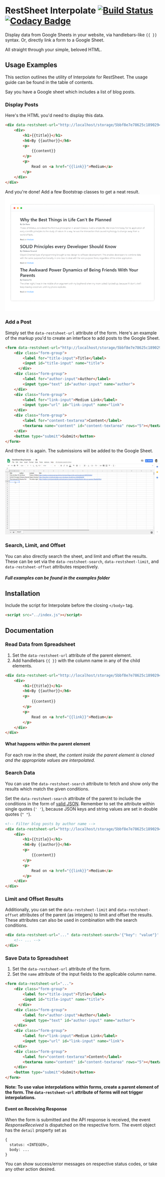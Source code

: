 <!-- Change the URL in all samples, use jsDelivr as CDN, mention about XSS -->

# RestSheet Interpolate [![Build Status](https://travis-ci.com/shivensinha4/RestSheet-Interpolate.svg?token=x3fmHcesiyXMyg1SGYVm&branch=master)](https://travis-ci.com/shivensinha4/RestSheet-Interpolate)[![Codacy Badge](https://api.codacy.com/project/badge/Grade/d632e2064f934c52a513d6d3304a55b0)](https://www.codacy.com?utm_source=github.com&amp;utm_medium=referral&amp;utm_content=shivensinha4/RestSheet-Interpolate&amp;utm_campaign=Badge_Grade)

Display data from Google Sheets in your website, via handlebars-like `{{ }}` syntax. Or, directly link a form to a Google Sheet.

All straight through your simple, beloved HTML.

## Usage Examples
This section outlines the utility of Interpolate for RestSheet. The usage guide can be found in the table of contents.

Say you have a Google sheet which includes a list of blog posts.

<!-- Insert image here! -->

### Display Posts
Here's the HTML you'd need to display this data.
```html
<div data-restsheet-url="http://localhost/storage/5bbf8e7e78625c1890294656/Sheet1">
    <div>
        <h1>{{title}}</h1>
        <h6>By {{author}}</h6>
        <p>
            {{content}}
        </p>
        <p>
            Read on <a href="{{link}}">Medium</a>
        </p>
    </div>
</div>
```

And you're done! Add a few Bootstrap classes to get a neat result.
![Posts List Demo Screenshot](assets/demo-blog-screenshot.png?raw=true)

### Add a Post
Simply set the `data-restsheet-url` attribute of the form. Here's an example of the markup you'd to create an interface to add posts to the Google Sheet.

```html
<form data-restsheet-url="http://localhost/storage/5bbf8e7e78625c1890294656/Sheet1">
    <div class="form-group">
        <label for="title-input">Title</label>
        <input id="title-input" name="title">
      </div>
    <div class="form-group">
        <label for="author-input">Author</label>
        <input type="text" id="author-input" name="author">
    </div>
    <div class="form-group">
        <label for="link-input">Medium Link</label>
        <input type="url" id="link-input" name="link">
    </div>
    <div class="form-group">
        <label for="content-textarea">Content</label>
        <textarea name="content" id="content-textarea" rows="5"></textarea>
    </div>
    <button type="submit">Submit</button>
</form>
```
And there it is again. The submissions will be added to the Google Sheet.

![Add Post Demo GIF](assets/demo-form.gif)

### Search, Limit, and Offset
You can also directly search the sheet, and limit and offset the results. These can be set via the `data-restsheet-search`, `data-restsheet-limit`, and `data-restsheet-offset` attributes respectively.

##### Full examples can be found in the _examples_ folder

## Installation
Include the script for Interpolate before the closing `</body>` tag.
```html
<script src="../index.js"></script>
```

## Documentation
### Read Data from Spreadsheet
1.  Set the `data-restsheet-url` attribute of the parent element.
2.  Add handlebars `{{ }}` with the column name in any of the child elements.

```html
<div data-restsheet-url="http://localhost/storage/5bbf8e7e78625c1890294656/Sheet1">
    <div>
        <h1>{{title}}</h1>
        <h6>By {{author}}</h6>
        <p>
            {{content}}
        </p>
        <p>
            Read on <a href="{{link}}">Medium</a>
        </p>
    </div>
</div>
```

#### What happens within the parent element
For each row in the sheet, _the content inside the parent element is cloned and the appropriate values are interpolated_.

### Search Data
You can use the `data-restsheet-search` attribute to fetch and show only the results which match the given conditions.

Set the `data-restsheet-search` attribute of the parent to include the conditions in the form of [valid JSON](http://json.org/example.html). Remember to set the attribute within single quotes (`' '`), because JSON keys and string values are set in double quotes (`" "`).

```html
<!-- Filter blog posts by author name -->
<div data-restsheet-url="http://localhost/storage/5bbf8e7e78625c1890294656/Sheet1" data-restsheet-search='{"author": "Zat Rana"}'>
    <div>
        <h1>{{title}}</h1>
        <h6>By {{author}}</h6>
        <p>
            {{content}}
        </p>
        <p>
            Read on <a href="{{link}}">Medium</a>
        </p>
    </div>
</div>
```

### Limit and Offset Results
Additionally, you can set the `data-restsheet-limit` and `data-restsheet-offset` attributes of the parent (as integers) to limit and offset the results. These attributes can also be used in combination with the search conditions.

```html
<div data-restsheet-url="..." data-restsheet-search='{"key": "value"}' data-restsheet-limit="3" data-restsheet-offset="1">
	<!-- ... -->
</div>
```

### Save Data to Spreadsheet
1.  Set the `data-restsheet-url` attribute of the form.
2.  Set the `name` attribute of the input fields to the applicable column name.

```html
<form data-restsheet-url="...">
    <div class="form-group">
        <label for="title-input">Title</label>
        <input id="title-input" name="title">
      </div>
    <div class="form-group">
        <label for="author-input">Author</label>
        <input type="text" id="author-input" name="author">
    </div>
    <div class="form-group">
        <label for="link-input">Medium Link</label>
        <input type="url" id="link-input" name="link">
    </div>
    <div class="form-group">
        <label for="content-textarea">Content</label>
        <textarea name="content" id="content-textarea" rows="5"></textarea>
    </div>
    <button type="submit">Submit</button>
</form>
```
**Note: To use value interpolations within forms, create a parent element of the form. The `data-restsheet-url` attribute of forms will not trigger interpolations.**

#### Event on Receiving Response
When the form is submitted and the API response is received, the event _ResponseReceived_ is dispatched on the respective form. The event object has the `detail` property set as 
```json5
{
  status: <INTEGER>,
  body: ...
}
```

You can show success/error messages on respective status codes, or take any other action desired.

<!-- Interpolate for RestSheet helps add RestSheet super-powers to your website, without the need to play with programming languages and the RestSheet API. -->
